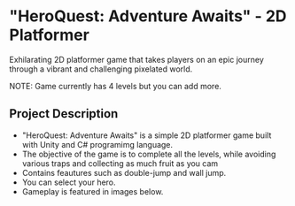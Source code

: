 # "HeroQuest: Adventure Awaits" - 2D Platformer
Exhilarating 2D platformer game that takes players on an epic journey through a vibrant and challenging pixelated world.

NOTE: Game currently has 4 levels but you can add more.

## Project Description

* "HeroQuest: Adventure Awaits" is a simple 2D platformer game built with Unity and C# programimg language.
* The objective of the game is to complete all the levels, while avoiding various traps and collecting as much fruit as you cam
* Contains feautures such as double-jump and wall jump.
* You can select your hero.
* Gameplay is featured in images below.
